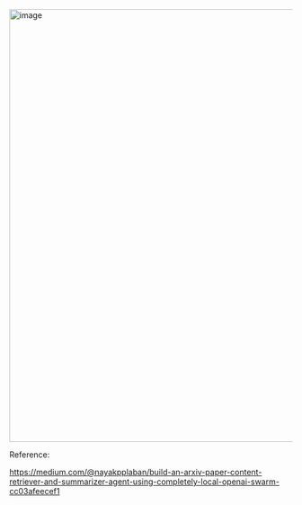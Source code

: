 <img width="769" alt="image" src="https://github.com/user-attachments/assets/17c95877-105b-419f-812f-2981b4a2986e">




Reference: 

https://medium.com/@nayakpplaban/build-an-arxiv-paper-content-retriever-and-summarizer-agent-using-completely-local-openai-swarm-cc03afeecef1
